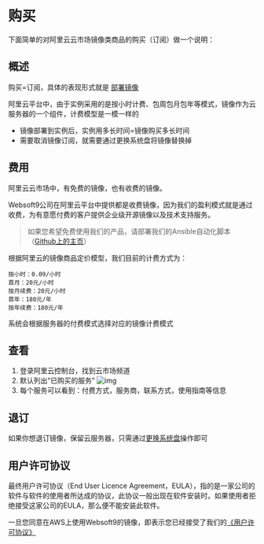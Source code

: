 # 购买

下面简单的对阿里云云市场镜像类商品的购买（订阅）做一个说明：

## 概述

购买=订阅，具体的表现形式就是 [部署镜像](/zh/stack-deployment.md)

阿里云平台中，由于实例采用的是按小时计费、包周包月包年等模式，镜像作为云服务器的一个组件，计费模型是一模一样的

* 镜像部署到实例后，实例用多长时间=镜像购买多长时间
* 需要取消镜像订阅，就需要通过更换系统盘将镜像替换掉

## 费用

阿里云云市场中，有免费的镜像，也有收费的镜像。

Websoft9公司在阿里云平台中提供都是收费镜像，因为我们的盈利模式就是通过收费，为有意愿付费的客户提供企业级开源镜像以及技术支持服务。

> 如果您希望免费使用我们的产品，请部署我们的Ansible自动化脚本（[Github上的主页](https://github.com/websoft9)）

根据阿里云的镜像商品定价模型，我们目前的计费方式为：

``` text
按小时：0.09/小时
首月：20元/小时
按月续费：20元/小时
首年：180元/年
按年续费：180元/年
```

系统会根据服务器的付费模式选择对应的镜像计费模式

## 查看

1. 登录阿里云控制台，找到云市场频道
2. 默认列出“已购买的服务”
   ![img](https://libs.websoft9.com/Websoft9/DocsPicture/zh/aliyun/aliyun-mkservices-websoft9.png)
2. 每个服务可以看到：付费方式，服务商，联系方式，使用指南等信息

## 退订

如果你想退订镜像，保留云服务器，只需通过[更换系统盘](/zh/stack-deployment.html#更换系统盘部署)操作即可

## 用户许可协议

最终用户许可协议（End User Licence Agreement，EULA），指的是一家公司的软件与软件的使用者所达成的协议，此协议一般出现在软件安装时。如果使用者拒绝接受这家公司的EULA，那么便不能安装此软件。

一旦您同意在AWS上使用Websoft9的镜像，即表示您已经接受了我们的[《用户许可协议》](https://support.websoft9.com/docs/legal/zh/eula)